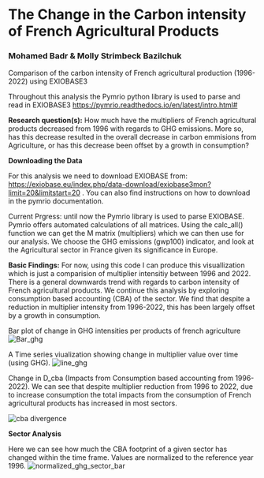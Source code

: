 # The Change in the Carbon intensity of French Agricultural Products
### Mohamed Badr & Molly Strimbeck Bazilchuk 

Comparison of the carbon intensity of French agricultural production (1996-2022) using EXIOBASE3

Throughout this analysis the Pymrio python library is used to parse and read in EXIOBASE3
https://pymrio.readthedocs.io/en/latest/intro.html#

**Research question(s):** How much have the multipliers of French agricultural products decreased from 1996 with regards to GHG emissions. More so, has this decrease resulted in the overall decrease in carbon emmisions from Agriculture, or has this decrease been offset by a growth in consumption?


**Downloading the Data**

For this analysis we need to download EXIOBASE from: https://exiobase.eu/index.php/data-download/exiobase3mon?limit=20&limitstart=20 . You can also find instructions on how to download in the pymrio documentation. 

Current Prgress: until now the Pymrio library is used to parse EXIOBASE. Pymrio offers automated calculations of all matrices. Using the calc_all() function we can get the M matrix (multipliers) which we can then use for our analysis. We choose the GHG emissions (gwp100) indicator, and look at the Agricultural sector in France given its significance in Europe. 

**Basic Findings:**
For now, using this code I can produce this visuallization which is just a comparision of multiplier intensitiy between 1996 and 2022. There is a general downwards trend with regards to carbon intensity of French agricultural products. We continue this analysis by exploring consumption based accounting (CBA) of the sector. We find that despite a reduction in multiplier intensity from 1996-2022, this has been largely offset by a growth in consumption. 

Bar plot of change in GHG intensities per products of french agriculture
![Bar_ghg](https://user-images.githubusercontent.com/62759252/161522259-05342f1f-eebf-4723-82db-5ab89a6e6844.png)


A Time series viualization showing change in multiplier value over time (using GHG). 
![line_ghg](https://user-images.githubusercontent.com/62759252/161522208-0478b956-66ed-4f21-ace0-53057aa0316a.png)


Change in D_cba (Impacts from Consumption based accounting from 1996-2022). We can see that despite multiplier reduction from 1996 to 2022, due to increase consumption the total impacts from the consumption of French agricultural products has increased in most sectors. 

![cba divergence](https://user-images.githubusercontent.com/62759252/161279446-c1cef288-8938-4ac4-a723-cba780c5be6e.png)


**Sector Analysis**

Here we can see how much the CBA footprint of a given sector has changed within the time frame. Values are normalized to the reference year 1996. 
![normalized_ghg_sector_bar](https://user-images.githubusercontent.com/62759252/161567579-5cbfe49a-97c2-4a86-86c9-1091d8f2bacc.png)



